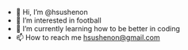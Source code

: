 - 👋 Hi, I’m @hsushenon
- 👀 I’m interested in football
- 🌱 I’m currently learning how to be better in coding
- 📫 How to reach me hsushenon@gmail.com

<!---
hsushenon/hsushenon is a ✨ special ✨ repository because its `README.md` (this file) appears on your GitHub profile.
You can click the Preview link to take a look at your changes.
--->
